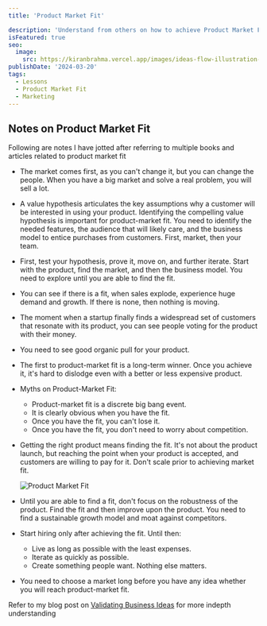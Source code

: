 ```yaml
---
title: 'Product Market Fit'

description: 'Understand from others on how to achieve Product Market Fit for new ideas'
isFeatured: true
seo:
  image:
    src: https://kiranbrahma.vercel.app/images/ideas-flow-illustration-I2MT.png
publishDate: '2024-03-20'
tags:
  - Lessons
  - Product Market Fit
  - Marketing
---
```


## Notes on Product Market Fit

Following are notes I have jotted after referring to multiple books and articles related to product market fit

- The market comes first, as you can't change it, but you can change the people. When you have a big market and solve a real problem, you will sell a lot.

- A value hypothesis articulates the key assumptions why a customer will be interested in using your product. Identifying the compelling value hypothesis is important for product-market fit. You need to identify the needed features, the audience that will likely care, and the business model to entice purchases from customers. First, market, then your team.

- First, test your hypothesis, prove it, move on, and further iterate. Start with the product, find the market, and then the business model. You need to explore until you are able to find the fit.

- You can see if there is a fit, when sales explode, experience huge demand and growth. If there is none, then nothing is moving.

- The moment when a startup finally finds a widespread set of customers that resonate with its product, you can see people voting for the product with their money.

- You need to see good organic pull for your product.

- The first to product-market fit is a long-term winner. Once you achieve it, it's hard to dislodge even with a better or less expensive product.

- Myths on Product-Market Fit:

  - Product-market fit is a discrete big bang event.
  - It is clearly obvious when you have the fit.
  - Once you have the fit, you can't lose it.
  - Once you have the fit, you don't need to worry about competition.

- Getting the right product means finding the fit. It's not about the product launch, but reaching the point when your product is accepted, and customers are willing to pay for it. Don't scale prior to achieving market fit.

  ![Product Market Fit](https://kiranbrahma.vercel.app/images/selection-illustration-QyMD.png)

- Until you are able to find a fit, don't focus on the robustness of the product. Find the fit and then improve upon the product. You need to find a sustainable growth model and moat against competitors.

- Start hiring only after achieving the fit. Until then:

  - Live as long as possible with the least expenses.
  - Iterate as quickly as possible.
  - Create something people want. Nothing else matters.

- You need to choose a market long before you have any idea whether you will reach product-market fit.

Refer to my blog post on [Validating Business Ideas](/posts/a-simple-guide-for-validating-new-business-ideas) for more indepth understanding
